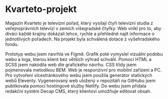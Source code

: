 # Kvarteto-projekt

Magazín Kvarteto je televizní pořad, který vysílají čtyři televizní studia z veřejnoprávních televizí v zemích višegradské čtyřky. Web vnikl pro to, aby diváci každé krajiny dokázali lehce, rychle a přehledně najít informace o jednotlivých pořadech. Na projekt byla schválená dotace z vyšehradského fondu.

Prototyp webu jsem navrhla ve Figmě. Grafik poté vymyslel vizuální podobu webu a loga, kterou klient bez větších výhrad schválil. Pomocí HTML a SCSS jsem nakódila web dle grafického návrhu. CSS třídy jsem pojmenovala metodikou BEM. Web je responzivní pro mobilní zařízení a PC. Pro vytvoření vícestránkového webu jsem použila generátor statických webů Eleventy. Vygenerovaný web uložený v repozitáři na GitHubu jsem publikovala pomocí hostingové služby Netlify. Do webu jsem přidala redakční systém Decap CMS, který klientovi umožňuje editovat obsah.
